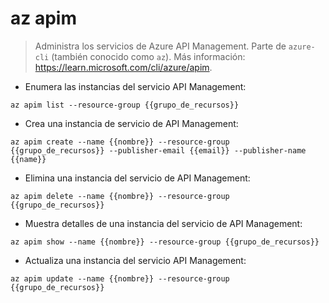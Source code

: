 # az apim

> Administra los servicios de Azure API Management.
> Parte de `azure-cli` (también conocido como `az`).
> Más información: <https://learn.microsoft.com/cli/azure/apim>.

- Enumera las instancias del servicio API Management:

`az apim list --resource-group {{grupo_de_recursos}}`

- Crea una instancia de servicio de API Management:

`az apim create --name {{nombre}} --resource-group {{grupo_de_recursos}} --publisher-email {{email}} --publisher-name {{name}}`

- Elimina una instancia del servicio de API Management:

`az apim delete --name {{nombre}} --resource-group {{grupo_de_recursos}}`

- Muestra detalles de una instancia del servicio de API Management:

`az apim show --name {{nombre}} --resource-group {{grupo_de_recursos}}`

- Actualiza una instancia del servicio API Management:

`az apim update --name {{nombre}} --resource-group {{grupo_de_recursos}}`
